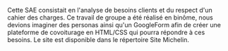 Cette SAE consistait en l'analyse de besoins clients et du respect d'un cahier des charges. Ce travail de groupe a été réalisé en binôme, nous devions imaginer des personas ainsi qu'un GoogleForm afin de créer une plateforme de covoiturage en HTML/CSS qui pourra répondre à ces besoins. Le site est disponible dans le répertoire Site Michelin.
